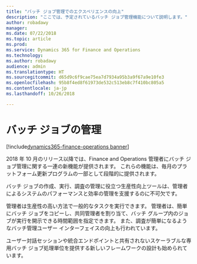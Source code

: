 ```yaml
---
title: "バッチ ジョブ管理でのエクスペリエンスの向上"
description: "ここでは、予定されているバッチ ジョブ管理機能について説明します。"
author: robadawy
manager: 
ms.date: 07/22/2018
ms.topic: article
ms.prod: 
ms.service: Dynamics 365 for Finance and Operations
ms.technology: 
ms.author: robadawy
audience: admin
ms.translationtype: HT
ms.sourcegitcommit: d65d9c6f9cae75ea7d7934a95b3a9f67a9e10fe3
ms.openlocfilehash: 95b8f4ed8f61973de532c513eb8c7f410bc805a5
ms.contentlocale: ja-jp
ms.lasthandoff: 10/26/2018

---
```


# <a name="managing-batch-jobs"></a>バッチ ジョブの管理

[!include[dynamics365-finance-operations banner](../includes/dynamics365-finance-operations.md)]

2018 年 10 月のリリース以降では、Finance and Operations 管理者にバッチ ジョブ管理に関する一連の新機能が提供されます。 これらの機能は、毎月のプラットフォーム更新プログラムの一部として段階的に提供されます。

バッチ ジョブの作成、実行、調査の管理に役立つ生産性向上ツールは、管理者によるシステムのパフォーマンスと効率の管理を支援するのに不可欠です。

管理者は生産性の高い方法で一般的なタスクを実行できます。 管理者は、簡単にバッチ ジョブをコピーし、共同管理者を割り当て、バッチ グループ内のジョブが実行を開示できる時間範囲を指定できます。 また、調査が簡単になるようなバッチ管理ユーザー インターフェイスの向上も行われています。 

ユーザー対話セッションや統合エンドポイントと共有されないスケーラブルな専用バッチ ジョブ処理単位を提供する新しいフレームワークの設計も始められています。  

<!--
### Who uses this feature
This feature is intended for system administrators and power users managing batch jobs. 
## Status
### Availability
Cloud, on-premises
### Regional availability
All regions.
-->

